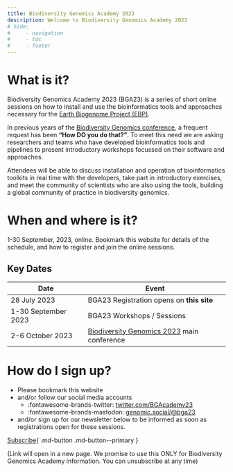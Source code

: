 ```yaml
---
title: Biodiversity Genomics Academy 2023
description: Welcome to Biodiversity Genomics Academy 2023
# hide:
#     - navigation
#     - toc
#     - footer
---
```


# What is it?

Biodiversity Genomics Academy 2023 (BGA23) is a series of short online sessions on how to install and use the bioinformatics tools and approaches necessary for the [Earth Biogenome Project (EBP)](https://earthbiogenome.org).

In previous years of the [Biodiversity Genomics conference](https://events.venue-av.com/e/BG23_registration), a frequent request has been **“How DO you do that?”**. To meet this need we are asking researchers and teams who have developed bioinformatics tools and pipelines to present introductory workshops focussed on their software and approaches.

Attendees will be able to discuss installation and operation of bioinformatics toolkits in real time with the developers, take part in introductory exercises, and meet the community of scientists who are also using the tools, building a global community of practice in biodiversity genomics.

# When and where is it?

1-30 September, 2023, online. Bookmark this website for details of the schedule, and how to register and join the online sessions.

## Key Dates

| Date | Event |
|------|-------|
| 28 July 2023 | BGA23 Registration opens on **this site** |
| 1-30 September 2023 | BGA23 Workshops / Sessions |
| 2-6 October 2023 | [Biodiversity Genomics 2023](https://events.venue-av.com/e/BG23_registration) main conference | 

# How do I sign up?

- Please bookmark this website
- and/or follow our social media accounts
  - :fontawesome-brands-twitter: [twitter.com/BGAcademy23](https://twitter.com/BGAcademy23)
  - :fontawesome-brands-mastodon: [genomic.social/@bga23](https://genomic.social/@bga23)
- and/or sign up for our newsletter below to be informed as soon as registrations open for these sessions.

[Subscribe](https://zcmp.eu/QIAZ){ .md-button .md-button--primary }

(Link will open in a new page. We promise to use this ONLY for Biodiversity Genomics Academy information. You can unsubscribe at any time)


